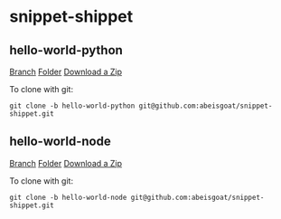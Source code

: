 # snippet-shippet

## hello-world-python

[Branch](https://github.com/abeisgoat/snippet-shippet/tree/hello-world-python)
[Folder](https://github.com/abeisgoat/snippet-shippet/tree/main/hello-world-python)
[Download a Zip](https://github.com/abeisgoat/snippet-shippet/archive/refs/heads/hello-world-python.tar.gz)

To clone with git:
```
git clone -b hello-world-python git@github.com:abeisgoat/snippet-shippet.git
```

## hello-world-node

[Branch](https://github.com/abeisgoat/snippet-shippet/tree/hello-world-node)
[Folder](https://github.com/abeisgoat/snippet-shippet/tree/main/hello-world-node)
[Download a Zip](https://github.com/abeisgoat/snippet-shippet/archive/refs/heads/hello-world-node.tar.gz)

To clone with git:
```
git clone -b hello-world-node git@github.com:abeisgoat/snippet-shippet.git
```